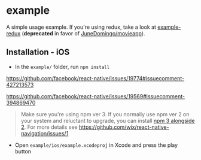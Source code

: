 # example

A simple usage example. If you're using redux, take a look at [example-redux](../old-example-redux) (**deprecated** in favor of [JuneDomingo/movieapp](https://github.com/JuneDomingo/movieapp)).

## Installation - iOS

* In the `example/` folder, run `npm install`

https://github.com/facebook/react-native/issues/19774#issuecomment-427213573

https://github.com/facebook/react-native/issues/19569#issuecomment-394869470

> Make sure you're using npm ver 3. If you normally use npm ver 2 on your system and reluctant to upgrade, you can install [npm 3 alongside 2](https://www.npmjs.com/package/npm3). For more details see https://github.com/wix/react-native-navigation/issues/1

* Open `example/ios/example.xcodeproj` in Xcode and press the play button
